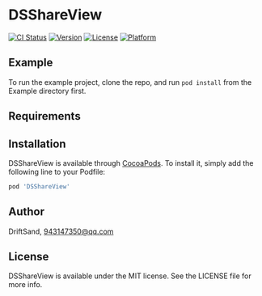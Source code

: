 # DSShareView

[![CI Status](http://img.shields.io/travis/943147350@qq.com/DSShareView.svg?style=flat)](https://travis-ci.org/943147350@qq.com/DSShareView)
[![Version](https://img.shields.io/cocoapods/v/DSShareView.svg?style=flat)](http://cocoapods.org/pods/DSShareView)
[![License](https://img.shields.io/cocoapods/l/DSShareView.svg?style=flat)](http://cocoapods.org/pods/DSShareView)
[![Platform](https://img.shields.io/cocoapods/p/DSShareView.svg?style=flat)](http://cocoapods.org/pods/DSShareView)

## Example

To run the example project, clone the repo, and run `pod install` from the Example directory first.

## Requirements

## Installation

DSShareView is available through [CocoaPods](http://cocoapods.org). To install
it, simply add the following line to your Podfile:

```ruby
pod 'DSShareView'
```

## Author

DriftSand, 943147350@qq.com

## License

DSShareView is available under the MIT license. See the LICENSE file for more info.
